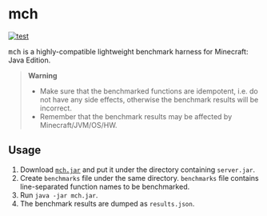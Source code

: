 # mch

[![test](https://github.com/mcenv/mch/actions/workflows/test.yml/badge.svg)](https://github.com/mcenv/mch/actions/workflows/test.yml)

<samp>mch</samp> is a highly-compatible lightweight benchmark harness for Minecraft: Java Edition.

> **Warning**
> - Make sure that the benchmarked functions are idempotent, i.e. do not have any side effects, otherwise the benchmark results will be incorrect.
> - Remember that the benchmark results may be affected by Minecraft/JVM/OS/HW.

## Usage

1. Download [`mch.jar`](https://github.com/mcenv/mch/releases/latest/download/mch.jar) and put it under the directory containing `server.jar`.
2. Create `benchmarks` file under the same directory. `benchmarks` file contains line-separated function names to be benchmarked.
3. Run `java -jar mch.jar`.
4. The benchmark results are dumped as `results.json`.
